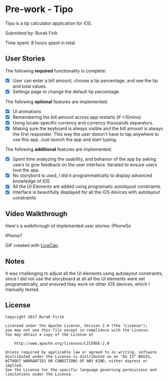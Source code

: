 # Pre-work - Tipo 

Tipo is a tip calculator application for iOS.

Submitted by: Burak Firik

Time spent: 8 hours spent in total

## User Stories

The following **required** functionality is complete:

* [X] User can enter a bill amount, choose a tip percentage, and see the tip and total values.
* [X] Settings page to change the default tip percentage.

The following **optional** features are implemented:
* [X] UI animations
* [X] Remembering the bill amount across app restarts (if <10mins)
* [X] Using locale-specific currency and currency thousands separators.
* [X] Making sure the keyboard is always visible and the bill amount is always the first responder. This way the user doesn't have to tap anywhere to use this app. Just launch the app and start typing.

The following **additional** features are implemented:

- [X] Spent time analyzing the usability, and behavior of the app by asking users to give feedback
on the user interface. Iterated to ensure users love the app.
- [X] No storybord is used, I did it programmatically to display advanced knowledge of iOS
- [X] All the UI Elements are added using programatic autolayout constraints
- [X] Interface is beautifully displayed for all the iOS devices with autolayout constraints 

## Video Walkthrough 

Here's a walkthrough of implemented user stories:
iPhone5s
<blockquote class="imgur-embed-pub" lang="en" data-id="a/nxRYc"><a href="//imgur.com/nxRYc"></a></blockquote><script async src="//s.imgur.com/min/embed.js" charset="utf-8"></script>


iPhone7
<blockquote class="imgur-embed-pub" lang="en" data-id="a/2dvZg"><a href="//imgur.com/2dvZg"></a></blockquote><script async src="//s.imgur.com/min/embed.js" charset="utf-8"></script>


GIF created with [LiceCap](http://www.cockos.com/licecap/).

## Notes

It was challenging to adjust all the UI elements using autolayout constraints, since I did not use the storyboard at all all the UI elements were set programatically, and ensured they work on 
    other iOS devices, which I manually tested.

## License

    Copyright 2017 Burak Firik

    Licensed under the Apache License, Version 2.0 (the "License");
    you may not use this file except in compliance with the License.
    You may obtain a copy of the License at

        http://www.apache.org/licenses/LICENSE-2.0

    Unless required by applicable law or agreed to in writing, software
    distributed under the License is distributed on an "AS IS" BASIS,
    WITHOUT WARRANTIES OR CONDITIONS OF ANY KIND, either express or implied.
    See the License for the specific language governing permissions and
    limitations under the License.
